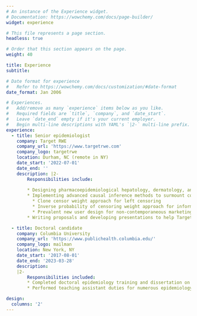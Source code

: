 ```yaml
---
# An instance of the Experience widget.
# Documentation: https://wowchemy.com/docs/page-builder/
widget: experience

# This file represents a page section.
headless: true

# Order that this section appears on the page.
weight: 40

title: Experience
subtitle:

# Date format for experience
#   Refer to https://wowchemy.com/docs/customization/#date-format
date_format: Jan 2006

# Experiences.
#   Add/remove as many `experience` items below as you like.
#   Required fields are `title`, `company`, and `date_start`.
#   Leave `date_end` empty if it's your current employer.
#   Begin multi-line descriptions with YAML's `|2-` multi-line prefix.
experience:
  - title: Senior epidemiologist
    company: Target RWE
    company_url: 'https://www.targetrwe.com'
    company_logo: targetrwe
    location: Durham, NC (remote in NY)
    date_start: '2022-07-01'
    date_end: ''
    description: |2-
        Responsibilities include:
        
        * Designing pharmacoepidemiological hepatology, dermatology, and oncology studies with claims and electronic health record data, including studies that integrate both types of data
        * Implementing advanced causal inference methods to surmount common problems in pharmacoepidemiological analyses
          * Clone censor weight approach for left censoring
          * Inverse probability of censoring weight approach for informative right censoring
          * Prevalent new user design for non-contemporaneous marketing in comparative effectiveness studies)
        * Writing proposals and developing presentations to help TargetRWE win new contracts and continue existing ones

  - title: Doctoral candidate
    company: Columbia University
    company_url: 'https://www.publichealth.columbia.edu/'
    company_logo: mailman
    location: New York, NY
    date_start: '2017-08-01'
    date_end: '2023-03-28'
    description: 
    |2-
        Responsibilities included:
        * Completed doctoral epidemiology training and dissertation on nicotine vaping's unintended consequences
        * Performed teaching assistant duties for numerous epidemiology and statistics courses

design:
  columns: '2'
---
```

